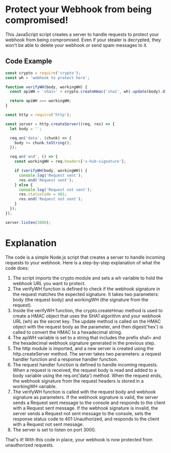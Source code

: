 # Protect your Webhook from being compromised!

This JavaScript script creates a server to handle requests to protect your webhook from being compromised. Even if your stealer is decrypted, they won't be able to delete your webhook or send spam messages to it.

## Code Example

```javascript
const crypto = require('crypto');
const wh = 'webhook to protect here';

function verifyWH(body, workingWH) {
  const apiWH = 'sha1=' + crypto.createHmac('sha1', wh).update(body).digest('hex');

  return apiWH === workingWH;
}

const http = require('http');

const server = http.createServer((req, res) => {
  let body = '';

  req.on('data', (chunk) => {
    body += chunk.toString();
  });

  req.on('end', () => {
    const workingWH = req.headers['x-hub-signature'];

    if (verifyWH(body, workingWH)) {
      console.log('Request sent');
      res.end('Request sent');
    } else {
      console.log('Request not sent');
      res.statusCode = 401;
      res.end('Request not sent');
    }
  });
});

server.listen(3000);
```

# Explanation

The code is a simple Node.js script that creates a server to handle incoming requests to your webhook. Here is a step-by-step explanation of what the code does:

1. The script imports the crypto module and sets a wh variable to hold the webhook URL you want to protect.
2. The verifyWH function is defined to check if the webhook signature in the request matches the expected signature. It takes two parameters: body (the request body) and workingWH (the signature from the request).
3. Inside the verifyWH function, the crypto.createHmac method is used to create a HMAC object that uses the SHA1 algorithm and your webhook URL (wh) as the secret key. The update method is called on the HMAC object with the request body as the parameter, and then digest('hex') is called to convert the HMAC to a hexadecimal string.
4. The apiWH variable is set to a string that includes the prefix sha1= and the hexadecimal webhook signature generated in the previous step.
5. The http module is imported, and a new server is created using the http.createServer method. The server takes two parameters: a request handler function and a response handler function.
6. The request handler function is defined to handle incoming requests. When a request is received, the request body is read and added to a body variable using the req.on('data') method. When the request ends, the webhook signature from the request headers is stored in a workingWH variable.
7. The verifyWH function is called with the request body and webhook signature as parameters. If the webhook signature is valid, the server sends a Request sent message to the console and responds to the client with a Request sent message. If the webhook signature is invalid, the server sends a Request not sent message to the console, sets the response status code to 401 Unauthorized, and responds to the client with a Request not sent message.
8. The server is set to listen on port 3000.

That's it! With this code in place, your webhook is now protected from unauthorized requests.
